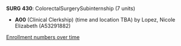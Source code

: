 **SURG 430**: ColorectalSurgerySubinternship (7 units)

- **A00** (Clinical Clerkship) (time and location TBA) by Lopez, Nicole Elizabeth (A53291882)

[Enrollment numbers over time](./SURG430.tsv)

